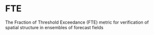 # FTE
The Fraction of Threshold Exceedance (FTE) metric for verification of spatial structure in ensembles of forecast fields

